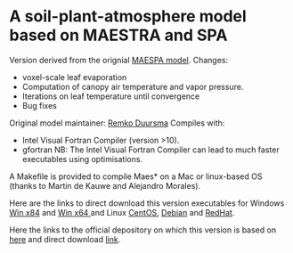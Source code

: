 A soil-plant-atmosphere model based on MAESTRA and SPA
===================================================

Version derived from the orignial [MAESPA model](https://maespa.github.io/).
Changes:
* voxel-scale leaf evaporation
* Computation of canopy air temperature and vapor pressure.
* Iterations on leaf temperature until convergence
* Bug fixes

Original model maintainer: [Remko Duursma](http://www.remkoduursma.com/)
Compiles with:
* Intel Visual Fortran Compiler (version >10).
* gfortran
NB: The Intel Visual Fortran Compiler can lead to much faster executables using optimisations.

A Makefile is provided to compile Maes* on a Mac or linux-based OS (thanks to Martin de Kauwe and Alejandro Morales).

Here are the links to direct download this version executables for Windows [Win x84](https://gitlab.com/VEZY/MAESPA/raw/3bcfa81e53840c609f50a7a5d948257cc33a0822/Executables/Windows/maespa_x86.exe) and [Win x64 ](https://gitlab.com/VEZY/MAESPA/raw/3bcfa81e53840c609f50a7a5d948257cc33a0822/Executables/Windows/maespa_x64.exe) and Linux [CentOS](https://gitlab.com/VEZY/MAESPA/raw/3bcfa81e53840c609f50a7a5d948257cc33a0822/Executables/CentOS/maespa), [Debian](https://gitlab.com/VEZY/MAESPA/raw/3bcfa81e53840c609f50a7a5d948257cc33a0822/Executables/Debian/maespa) and [RedHat](https://gitlab.com/VEZY/MAESPA/raw/3bcfa81e53840c609f50a7a5d948257cc33a0822/Executables/RedHat/maespa).

Here the links to the official depository on which this version is based on [here](https://bitbucket.org/remkoduursma/maespa/commits/b7440289f6801fbd8841241e48ead6592e58e39e?at=montpellier) and direct download [link](https://bitbucket.org/remkoduursma/maespa/get/montpellier.zip).
